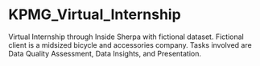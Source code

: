 # KPMG_Virtual_Internship
Virtual Internship through Inside Sherpa with fictional dataset. Fictional client is a midsized bicycle and accessories company. Tasks involved are Data Quality Assessment, Data Insights, and Presentation.
